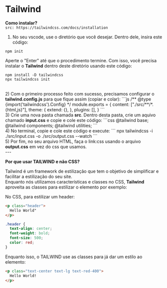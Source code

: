 # Tailwind </br>

**Como instalar?**
</br>
```src: https://tailwindcss.com/docs/installation```

1) No seu vscode, use o diretório que você desejar. Dentro dele, insira este código:
```
npm init
```
Aperte o "Enter" até que o procedimento termine. Com isso, você precisa instalar o <b>Tailwind</b> dentro deste diretório usando este código:
```
npm install -D tailwindcss
npx tailwindcss init
```
</br>
2) Com o primeiro processo feito com sucesso, precisamos configurar o <b>tailwind.config.js</b> para que fique assim (copiar e colar):
```js
/** @type {import('tailwindcss').Config} */
module.exports = {
  content: ["./src/**/*.{html,js}"],
  theme: {
    extend: {},
  },
  plugins: [],
}
```
</br>
3) Crie uma nova pasta chamada <b>src</b>. Dentro desta pasta, crie um aquivo chamado <b>input.css</b> e copie e cole este código:
```css
@tailwind base;
@tailwind components;
@tailwind utilities;
```
</br>
4) No terminal, copie e cole este código e execute:
```
npx tailwindcss -i ./src/input.css -o ./src/output.css --watch
```
</br>
5) Por fim, no seu arquivo HTML, faça o link:css usando o arquivo <b>output.css</b> em vez do css que usamos.
</br>
---

**Por que usar TAILWIND e não CSS?**

Tailwind é um framework de estilização que tem o objetivo de simplificar e facilitar a estilização do seu site. </br>
Enquanto nós utilizamos características e classes no CSS, <b>Tailwind</b> aproveita as classes para estilizar o elemento por exemplo:

No CSS, para estilizar um header:
```html
<p class="header">
  Hello World"
</p>
```

```css
.header {
  text-align: center;
  font-weight: bold;
  font-size: 500;
  color: red;
}
```

Enquanto isso, o TAILWIND use as classes para já dar um estilo ao elemento:
```html
<p class="text-center text-lg text-red-400">
  Hello World!
</p>
```
